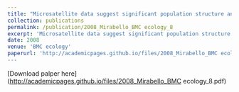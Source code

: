 ```yaml
---
title: "Microsatellite data suggest significant population structure and differentiation within the malaria vector Anopheles darlingi in Central and South America"
collection: publications
permalink: /publication/2008_Mirabello_BMC ecology_8
excerpt: 'Microsatellite data suggest significant population structure and differentiation within the malaria vector Anopheles darlingi in Central and South America'
date: 2008
venue: 'BMC ecology'
paperurl: 'http://academicpages.github.io/files/2008_Mirabello_BMC ecology_8.pdf
---
```

[Download palper here] (http://academicpages.github.io/files/2008_Mirabello_BMC ecology_8.pdf)